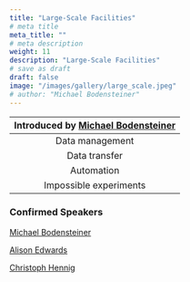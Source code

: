```yaml
---
title: "Large-Scale Facilities"
# meta title
meta_title: ""
# meta description
weight: 11
description: "Large-Scale Facilities"
# save as draft
draft: false
image: "/images/gallery/large_scale.jpeg"
# author: "Michael Bodensteiner"
---
```


|Introduced by [Michael Bodensteiner](/authors/michael-bodensteiner)|
|:---:|
|Data management|
|Data transfer|
|Automation|
|Impossible experiments|

### Confirmed Speakers
[Michael Bodensteiner](/authors/michael-bodensteiner)

[Alison Edwards](/authors/alison-edwards)

[Christoph Hennig](/authors/christoph-hennig)

